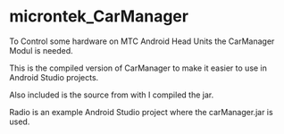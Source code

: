# microntek_CarManager

To Control some hardware on MTC Android Head Units the CarManager Modul is needed.

This is the compiled version of CarManager to make it easier to use in Android Studio projects.

Also included is the source from with I compiled the jar.

Radio is an example Android Studio project where the carManager.jar is used.
